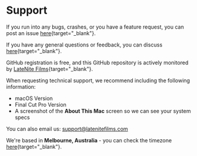 # Support

If you run into any bugs, crashes, or you have a feature request, you can post an issue [here](https://github.com/CommandPost/CommandPost/issues){target="_blank"}.

If you have any general questions or feedback, you can discuss [here](https://github.com/CommandPost/CommandPost/discussions){target="_blank"}.

GitHub registration is free, and this GitHub repository is actively monitored by [LateNite Films](https://github.com/latenitefilms){target="_blank"}.

When requesting technical support, we recommend including the following information:

- macOS Version
- Final Cut Pro Version
- A screenshot of the **About This Mac** screen so we can see your system specs

You can also email us: [support@latenitefilms.com](mailto:support@latenitefilms.com?subject=CommandPost)

We're based in **Melbourne, Australia** - you can check the timezone [here](https://www.timeanddate.com/worldclock/australia/melbourne){target="_blank"}.